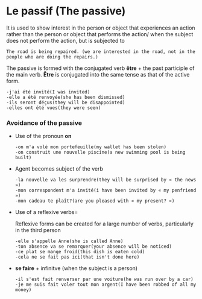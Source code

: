# Le passif (The passive)

It is used to show interest in the person or object that experiences an action rather than the person or object that performs the action/ when the subject does not perform the action, but is subjected to

    The road is being repaired. (we are interested in the road, not in the people who are doing the repairs.)

The passive is formed with the conjugated verb **être** + the past participle of the main verb. **Être** is conjugated into the same tense as that of the active form. 

```
-j'ai été invité(I was invited)
-elle a été renvoyée(she has been dismissed)
-ils seront déçus(they will be disappointed)
-elles ont été vues(they were seen)
```

### Avoidance of the passive

<!-- An indirect object cannot become the subject of a sentence in French, the following sentence where 'he' is an indirect object has no equivalent in French

he was given a book(a book was given to him)

French tries to avoid passive whereever possible -->

- Use of the pronoun **on**

    ```
    -on m'a volé mon portefeuille(my wallet has been stolen)
    -on construit une nouvelle piscine(a new swimming pool is being built)
    ```
- Agent becomes subject of the verb

    ```
    -la nouvelle va les surprendre(they will be surprised by « the news »)
    -mon correspondent m'a invité(i have been invited by « my penfriend »)
    -mon cadeau te plaît?(are you pleased with « my present? »)
    ```

- Use of a reflexive verbs=

    Reflexive forms can be created for a large number of verbs, particularly in the third person

    ```
    -elle s'appelle Anne(she is called Anne)
    -ton absence va se remarquer(your absence will be noticed)
    -ce plat se mange froid(this dish is eaten cold)
    -cela ne se fait pas ici(that isn't done here)
    ```

- **se faire** + infinitve (when the subject is a person)

    ```
    -il s'est fait renverser par une voiture(he was run over by a car)
    -je me suis fait voler tout mon argent(I have been robbed of all my money)
    ```
